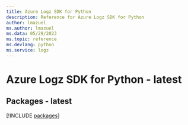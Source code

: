 ```yaml
---
title: Azure Logz SDK for Python
description: Reference for Azure Logz SDK for Python
author: lmazuel
ms.author: lmazuel
ms.data: 05/29/2023
ms.topic: reference
ms.devlang: python
ms.service: logz
---
```

# Azure Logz SDK for Python - latest
## Packages - latest
[!INCLUDE [packages](logz-index.md)]